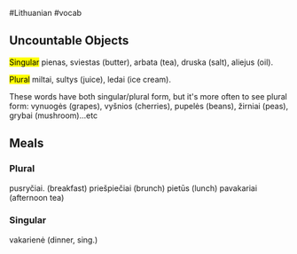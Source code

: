 #Lithuanian #vocab 

## Uncountable Objects

<mark class="hltr-green">Singular</mark> pienas, sviestas (butter), arbata (tea), druska (salt), aliejus (oil).

<mark class="hltr-blue">Plural</mark> miltai, sultys (juice), ledai (ice cream).

These words have both singular/plural form, but it's more often to see plural form: vynuogės (grapes), vyšnios (cherries), pupelės (beans), žirniai (peas), grybai (mushroom)...etc
## Meals
### Plural
pusryčiai. (breakfast)
priešpiečiai (brunch)
pietūs (lunch)
pavakariai (afternoon tea)
### Singular
vakarienė (dinner, sing.)
